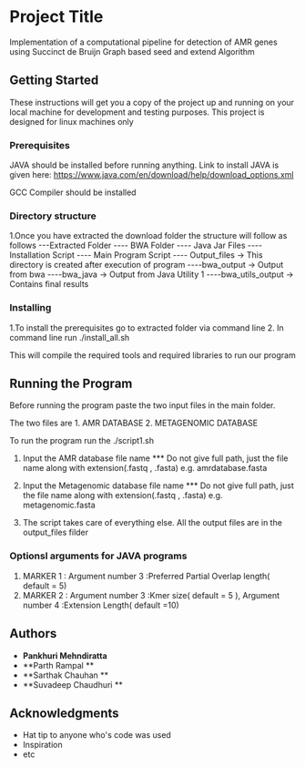 # Project Title

Implementation of a computational pipeline for detection of AMR genes using Succinct de Bruijn Graph based seed and extend Algorithm

## Getting Started

These instructions will get you a copy of the project up and running on your local machine for development and testing purposes. This project is designed for
linux machines only 

### Prerequisites

JAVA should be installed before running anything.
Link to install JAVA is given here:
https://www.java.com/en/download/help/download_options.xml

GCC Compiler should be installed

### Directory structure

1.Once you have extracted the download folder the structure will follow as follows
  ---Extracted Folder
  	---- BWA Folder
  	---- Java Jar Files
  	---- Installation Script
  	---- Main Program Script
  	---- Output_files -> This directory is created after 	execution of program
  		----bwa_output -> Output from bwa
  		----bwa_java -> Output from Java Utility 1
  		----bwa_utils_output -> Contains final results


### Installing

1.To install the prerequisites go to extracted folder via command line
2. In command line run ./install_all.sh

This will compile the required tools and required libraries to run our program

## Running the Program

Before running the program paste the two input files in the main folder.

The two files are 1. AMR DATABASE
				  2. METAGENOMIC DATABASE

To run the program run the ./script1.sh

1. Input the AMR database file name *** Do not give full path, just the file name along with extension(.fastq , .fasta) e.g. amrdatabase.fasta
 
2. Input the Metagenomic database file name *** Do not give full path, just the file name along with extension(.fastq , .fasta) e.g. metagenomic.fasta 

3. The script takes care of everything else. All the output files are in the output_files filder



### Optionsl arguments for JAVA programs
1. MARKER 1 : Argument number 3 :Preferred Partial Overlap length( default = 5)
2. MARKER 2 : Argument number 3 :Kmer size( default = 5 ), Argument number 4 :Extension Length( default =10)


## Authors

* **Pankhuri Mehndiratta**  
* **Parth Rampal        ** 
* **Sarthak Chauhan     ** 
* **Suvadeep Chaudhuri  ** 





## Acknowledgments

* Hat tip to anyone who's code was used
* Inspiration
* etc

